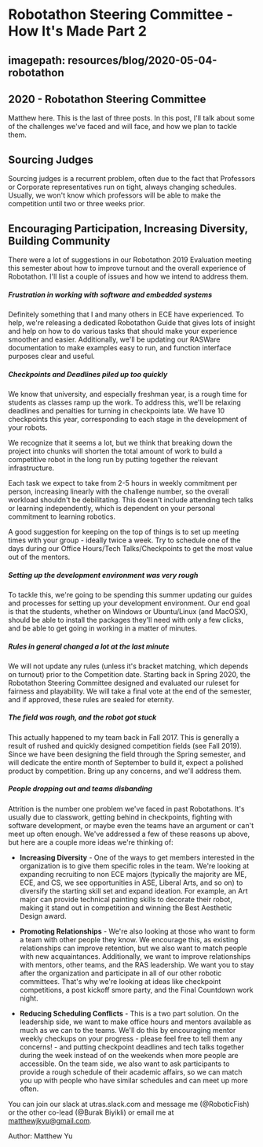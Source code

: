 # Robotathon Steering Committee - How It's Made Part 2
## imagepath: resources/blog/2020-05-04-robotathon
## 2020 - Robotathon Steering Committee

Matthew here. This is the last of three posts. In this post, I'll talk about some of the challenges we've faced and will face, and how we plan to tackle them.


## Sourcing Judges

Sourcing judges is a recurrent problem, often due to the fact that Professors or Corporate representatives run on tight, always changing schedules. Usually, we won't know which professors will be able to make the competition until two or three weeks prior.


## Encouraging Participation, Increasing Diversity, Building Community

There were a lot of suggestions in our Robotathon 2019 Evaluation meeting this semester about how to improve turnout and the overall experience of Robotathon. I'll list a couple of issues and how we intend to address them.

##### Frustration in working with software and embedded systems

Definitely something that I and many others in ECE have experienced. To help, we're releasing a dedicated Robotathon Guide that gives lots of insight and help on how to do various tasks that should make your experience smoother and easier. Additionally, we'll be updating our RASWare documentation to make examples easy to run, and function interface purposes clear and useful.

##### Checkpoints and Deadlines piled up too quickly

We know that university, and especially freshman year, is a rough time for students as classes ramp up the work. To address this, we'll be relaxing deadlines and penalties for turning in checkpoints late. We have 10 checkpoints this year, corresponding to each stage in the development of your robots.

We recognize that it seems a lot, but we think that breaking down the project into chunks will shorten the total amount of work to build a competitive robot in the long run by putting together the relevant infrastructure.

Each task we expect to take from 2-5 hours in weekly commitment per person, increasing linearly with the challenge number, so the overall workload shouldn't be debilitating. This doesn't include attending tech talks or learning independently, which is dependent on your personal commitment to learning robotics.

A good suggestion for keeping on the top of things is to set up meeting times with your group - ideally twice a week. Try to schedule one of the days during our Office Hours/Tech Talks/Checkpoints to get the most value out of the mentors.

##### Setting up the development environment was very rough

To tackle this, we're going to be spending this summer updating our guides and processes for setting up your development environment. Our end goal is that the students, whether on Windows or Ubuntu/Linux (and MacOSX), should be able to install the packages they'll need with only a few clicks, and be able to get going in working in a matter of minutes.

##### Rules in general changed a lot at the last minute

We will not update any rules (unless it's bracket matching, which depends on turnout) prior to the Competition date. Starting back in Spring 2020, the Robotathon Steering Committee designed and evaluated our ruleset for fairness and playability. We will take a final vote at the end of the semester, and if approved, these rules are sealed for eternity.

##### The field was rough, and the robot got stuck

This actually happened to my team back in Fall 2017. This is generally a result of rushed and quickly designed competition fields (see Fall 2019). Since we have been designing the field through the Spring semester, and will dedicate the entire month of September to build it, expect a polished product by competition. Bring up any concerns, and we'll address them.

##### People dropping out and teams disbanding

Attrition is the number one problem we've faced in past Robotathons. It's usually due to classwork, getting behind in checkpoints, fighting with software development, or maybe even the teams have an argument or can't meet up often enough. We've addressed a few of these reasons up above, but here are a couple more ideas we're thinking of:

* **Increasing Diversity** - One of the ways to get members interested in the organization is to give them specific roles in the team. We're looking at expanding recruiting to non ECE majors (typically the majority are ME, ECE, and CS, we see opportunities in ASE, Liberal Arts, and so on) to diversify the starting skill set and expand ideation. For example, an Art major can provide technical painting skills to decorate their robot, making it stand out in competition and winning the Best Aesthetic Design award.

* **Promoting Relationships** - We're also looking at those who want to form a team with other people they know. We encourage this, as existing relationships can improve retention, but we also want to match people with new acquaintances. Additionally, we want to improve relationships with mentors, other teams, and the RAS leadership. We want you to stay after the organization and participate in all of our other robotic committees. That's why we're looking at ideas like checkpoint competitions, a post kickoff smore party, and the Final Countdown work night.

* **Reducing Scheduling Conflicts** - This is a two part solution. On the leadership side, we want to make office hours and mentors available as much as we can to the teams. We'll do this by encouraging mentor weekly checkups on your progress - please feel free to tell them any concerns! - and putting checkpoint deadlines and tech talks together during the week instead of on the weekends when more people are accessible. On the team side, we also want to ask participants to provide a rough schedule of their academic affairs, so we can match you up with people who have similar schedules and can meet up more often.

You can join our slack at utras.slack.com and message me (@RoboticFish) or the other co-lead (@Burak Biyikli) or email me at matthewjkyu@gmail.com.

Author: Matthew Yu

